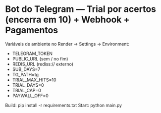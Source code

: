 # Bot do Telegram — Trial por acertos (encerra em 10) + Webhook + Pagamentos

Variáveis de ambiente no Render → Settings → Environment:
- TELEGRAM_TOKEN
- PUBLIC_URL (sem / no fim)
- REDIS_URL (rediss:// externo)
- SUB_DAYS=7
- TG_PATH=tg
- TRIAL_MAX_HITS=10
- TRIAL_DAYS=0
- TRIAL_CAP=0
- PAYWALL_OFF=0

Build: pip install -r requirements.txt
Start: python main.py